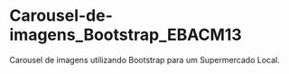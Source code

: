 # Carousel-de-imagens_Bootstrap_EBACM13
Carousel de imagens utilizando Bootstrap para um Supermercado Local. 
